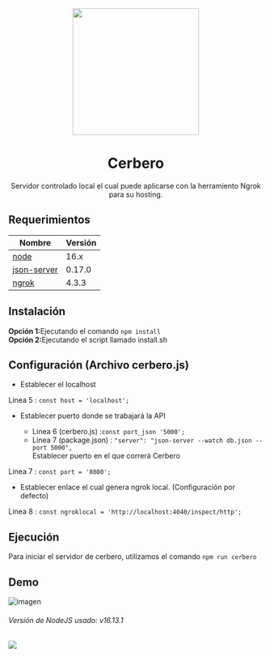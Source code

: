 <div align="center">  
  <img src="https://user-images.githubusercontent.com/46001898/189253290-e4b73194-6781-46b9-9ca1-aca73b752a30.png" width="250">
  <h1>Cerbero</h2>
  Servidor controlado local el cual puede aplicarse con la herramiento Ngrok para su hosting.
</div>

## Requerimientos
| Nombre | Versión|
|--------|--------|
| [node](https://www.nodejs.org/) | 16.x |
| [json-server](https://www.npmjs.com/package/json-server) | 0.17.0 |
| [ngrok](https://www.npmjs.com/package/ngrok) | 4.3.3 |

## Instalación
<b>Opción 1:</b>Ejecutando el comando ```npm install```<br>
<b>Opción 2:</b>Ejecutando el script llamado install.sh

## Configuración (Archivo cerbero.js)
* Establecer el localhost

Linea 5 : ```const host = 'localhost';```
* Establecer puerto donde se trabajará la API

  * Linea 6 (cerbero.js) :```const port_json '5000';```<br>
  * Linea 7 (package.json) : ```"server": "json-server --watch db.json --port 5000",```<br>
  Establecer puerto en el que correrá Cerbero

Linea 7 : ```const port = '8080';```
* Establecer enlace el cual genera ngrok local. (Configuración por defecto)

Linea 8 : ```const ngroklocal = 'http://localhost:4040/inspect/http';```

## Ejecución
Para iniciar el servidor de cerbero, utilizamos el comando ```npm run cerbero```
## Demo
![imagen](https://user-images.githubusercontent.com/46001898/189255366-28b3d367-aaaa-49c7-a753-3c86c5bb0764.png)

<h6>Versión de NodeJS usado: v16.13.1</h6>
<img src="https://img.shields.io/badge/status-finishing-blue?style=for-the-badge&logo=nodedotjs&color=darkgreen&logoColor=green&labelColor=black">